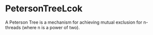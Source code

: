 # PetersonTreeLcok
A Peterson Tree is a mechanism for achieving mutual exclusion for n-threads (where n is a power of two).
